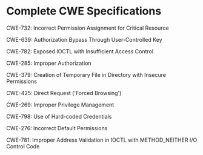 

# Complete CWE Specifications

CWE-732: Incorrect Permission Assignment for Critical Resource

CWE-639: Authorization Bypass Through User-Controlled Key

CWE-782: Exposed IOCTL with Insufficient Access Control

CWE-285: Improper Authorization

CWE-379: Creation of Temporary File in Directory with Insecure Permissions

CWE-425: Direct Request ('Forced Browsing')

CWE-269: Improper Privilege Management

CWE-798: Use of Hard-coded Credentials

CWE-276: Incorrect Default Permissions

CWE-781: Improper Address Validation in IOCTL with METHOD_NEITHER I/O Control Code